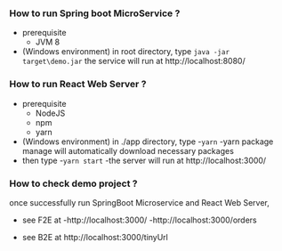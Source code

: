 ### How to run Spring boot MicroService ?

- prerequisite
	- JVM 8
- (Windows environment) in root directory, type
	`java -jar target\demo.jar` 
	the service will run at http://localhost:8080/

### How to run React Web Server ?
- prerequisite
	- NodeJS
	- npm
	- yarn
- (Windows environment) in ./app directory, type
	-`yarn` 
	-yarn package manage will automatically download necessary packages 
- then type
	-`yarn start` 
	-the server will run at http://localhost:3000/

### How to check demo project ?
once successfully run SpringBoot Microservice and React Web Server,
- see F2E at 
	-http://localhost:3000/
	-http://localhost:3000/orders

- see B2E at
http://localhost:3000/tinyUrl
